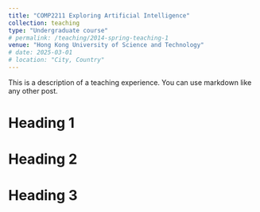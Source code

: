 ```yaml
---
title: "COMP2211 Exploring Artificial Intelligence"
collection: teaching
type: "Undergraduate course"
# permalink: /teaching/2014-spring-teaching-1
venue: "Hong Kong University of Science and Technology"
# date: 2025-03-01
# location: "City, Country"
---
```


This is a description of a teaching experience. You can use markdown like any other post.

Heading 1
======

Heading 2
======

Heading 3
======